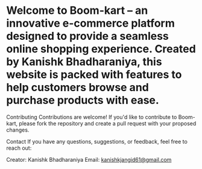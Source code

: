 # Welcome to Boom-kart – an innovative e-commerce platform designed to provide a seamless online shopping experience. Created by Kanishk Bhadharaniya, this website is packed with features to help customers browse and purchase products with ease.


Contributing
Contributions are welcome! If you'd like to contribute to Boom-kart, please fork the repository and create a pull request with your proposed changes.


Contact
If you have any questions, suggestions, or feedback, feel free to reach out:

Creator: Kanishk Bhadharaniya
Email: kanishkjangid61@gmail.com

